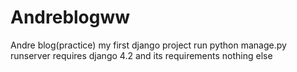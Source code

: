 # Andreblogww
Andre blog(practice)
my first django project 
run python manage.py runserver
requires django 4.2 and its requirements nothing else
